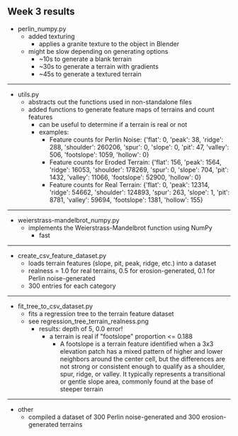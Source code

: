 ## Week 3 results

- perlin_numpy.py
  - added texturing
    - applies a granite texture to the object in Blender
  - might be slow depending on generating options
    - ~10s to generate a blank terrain
    - ~30s to generate a terrain with gradients
    - ~45s to generate a textured terrain
---
- utils.py
  - abstracts out the functions used in non-standalone files
  - added functions to generate feature maps of terrains and count features
    - can be useful to determine if a terrain is real or not
    - examples:
      - Feature counts for Perlin Noise:   {'flat': 0, 'peak': 38, 'ridge': 288, 'shoulder': 260206, 'spur': 0, 'slope': 0, 'pit': 47, 'valley': 506, 'footslope': 1059, 'hollow': 0}
      - Feature counts for Eroded Terrain: {'flat': 156, 'peak': 1564, 'ridge': 16053, 'shoulder': 178269, 'spur': 0, 'slope': 704, 'pit': 1432, 'valley': 11066, 'footslope': 52900, 'hollow': 0}
      - Feature counts for Real Terrain:   {'flat': 0, 'peak': 12314, 'ridge': 54662, 'shoulder': 124893, 'spur': 263, 'slope': 1, 'pit': 8781, 'valley': 59694, 'footslope': 1381, 'hollow': 155}
---
- weierstrass-mandelbrot_numpy.py
  - implements the Weierstrass-Mandelbrot function using NumPy
    - fast
---
- create_csv_feature_dataset.py
  - loads terrain features (slope, pit, peak, ridge, etc.) into a dataset
  - realness = 1.0 for real terrains, 0.5 for erosion-generated, 0.1 for Perlin noise-generated
  - 300 entries for each category
---
- fit_tree_to_csv_dataset.py
  - fits a regression tree to the terrain feature dataset
  - see regression_tree_terrain_realness.png
    - results: depth of 5, 0.0 error!
      - a terrain is real if "footslope" proportion <= 0.188
        - A footslope is a terrain feature identified when a 3x3 elevation patch has a mixed pattern of higher and lower neighbors around the center cell, but the differences are not strong or consistent enough to qualify as a shoulder, spur, ridge, or valley. It typically represents a transitional or gentle slope area, commonly found at the base of steeper terrain
---
- other
  - compiled a dataset of 300 Perlin noise-generated and 300 erosion-generated terrains
